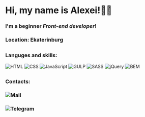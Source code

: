 # Hi, my name is **Alexei**!👋🏻

### I'm a beginner ***Front-end developer***!

### Location: **Ekaterinburg**
##
### Languges and skills:
![HTML](https://img.shields.io/badge/-HTML-000000?style=flat&logo=html5)
![CSS](https://img.shields.io/badge/-CSS-000000?style=flat&logo=css3)
![JavaScript](https://img.shields.io/badge/-JavaScript-000000?style=flat&logo=JavaScript)
![GULP](https://img.shields.io/badge/-GULP-000000?style=flat&logo=gulp)
![SASS](https://img.shields.io/badge/-SASS-000000?style=flat&logo=sass)
![jQuery](https://img.shields.io/badge/-jQuery-000000?style=flat&logo=jquery)
![BEM](https://img.shields.io/badge/-BEM-000000?style=flat&logo=bem)

##

### Contacts:
### ![Mail](https://img.shields.io/badge/-alexeiberc@gmail.com-000000?style=social&logo=gmail)
### ![Telegram](https://img.shields.io/badge/-@Alexei_710-000000?style=social&logo=telegram)
